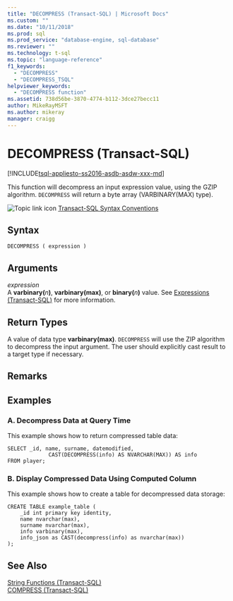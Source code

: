 ```yaml
---
title: "DECOMPRESS (Transact-SQL) | Microsoft Docs"
ms.custom: ""
ms.date: "10/11/2018"
ms.prod: sql
ms.prod_service: "database-engine, sql-database"
ms.reviewer: ""
ms.technology: t-sql
ms.topic: "language-reference"
f1_keywords: 
  - "DECOMPRESS"
  - "DECOMPRESS_TSQL"
helpviewer_keywords: 
  - "DECOMPRESS function"
ms.assetid: 738d56be-3870-4774-b112-3dce27becc11
author: MikeRayMSFT
ms.author: mikeray
manager: craigg
---
```

# DECOMPRESS (Transact-SQL)
[!INCLUDE[tsql-appliesto-ss2016-asdb-asdw-xxx-md](../../includes/tsql-appliesto-ss2016-asdb-asdw-xxx-md.md)]

This function will decompress an input expression value, using the GZIP algorithm. `DECOMPRESS` will return a byte array (VARBINARY(MAX) type).  
  
 ![Topic link icon](../../database-engine/configure-windows/media/topic-link.gif "Topic link icon") [Transact-SQL Syntax Conventions](../../t-sql/language-elements/transact-sql-syntax-conventions-transact-sql.md)  
  
## Syntax  
  
```  
DECOMPRESS ( expression )  
```  
  
## Arguments  
 *expression*  
A **varbinary(**_n_**)**, **varbinary(max)**, or **binary(**_n_**)** value. See [Expressions &#40;Transact-SQL&#41;](../../t-sql/language-elements/expressions-transact-sql.md) for more information.  
  
## Return Types  
A value of data type **varbinary(max)**. `DECOMPRESS` will use the ZIP algorithm to decompress the input argument. The user should explicitly cast result to a target type if necessary.  
  
## Remarks  
  
## Examples  
  
### A. Decompress Data at Query Time  
This example shows how to return compressed table data:  
  
```  
SELECT _id, name, surname, datemodified,  
             CAST(DECOMPRESS(info) AS NVARCHAR(MAX)) AS info  
FROM player;  
```  
  
### B. Display Compressed Data Using Computed Column  
This example shows how to create a table for decompressed data storage:  
  
```  
CREATE TABLE example_table (  
    _id int primary key identity,  
    name nvarchar(max),  
    surname nvarchar(max),  
    info varbinary(max),  
    info_json as CAST(decompress(info) as nvarchar(max))  
);  
```  
  
## See Also  
 [String Functions &#40;Transact-SQL&#41;](../../t-sql/functions/string-functions-transact-sql.md)   
 [COMPRESS &#40;Transact-SQL&#41;](../../t-sql/functions/compress-transact-sql.md)  
  
  
